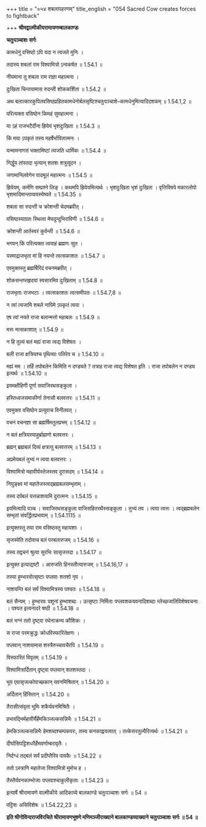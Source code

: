 +++
title = "०५४ शबलापहरणम्"
title_english = "054 Sacred Cow creates forces to fightback"

+++
**श्रीमद्वाल्मीकीयरामायणम्बालकाण्डः**

**चतुःपञ्चाशः सर्गः**

कामधेनुं वसिष्ठो ऽपि यदा न त्यजते मुनिः ।

तदास्य शबलां राम विश्वामित्रो ऽन्वकर्षत ॥ 1.54.1 ॥

नीयमाना तु शबला राम राज्ञा महात्मना ।

दुःखिता चिन्तयामास रुदन्ती शोककर्शिता ॥ 1.54.2 ॥

अथ बलात्कारकुपितवसिष्ठप्रहितकामधेनोर्बलसृष्टिश्चतुःपञ्चाशे–कामधेनुमित्यादिदशकम् ॥ 1.54.1,2 ॥

परित्यक्ता वसिष्ठेन किमहं सुमहात्मना ।

या ऽहं राजभटैर्दीना ह्रियेयं भृशदुःखिता ॥ 1.54.3 ॥

किं मया ऽपकृतं तस्य महर्षेर्भावितात्मनः ।

यन्मामनागसं भक्तामिष्टां त्यजति धार्मिकः ॥ 1.54.4 ॥

निर्द्धूय तांस्तदा भृत्यान् शतशः शत्रुसूदन ।

जगामानिलवेगेन पादमूलं महात्मनः ॥ 1.54.5 ॥

ह्रियेयम्, कर्मणि सम्प्रश्ने लिङ् । कथमपि ह्रियेयमित्यर्थः । भृशदुःखिता भृशं दुःखिता । वृत्तिविषये मकारलोपो भृशमादिमान्ताव्ययस्येष्यते ॥ 1.54.35 ॥

शबला सा रुदन्ती च क्रोशन्ती चेदमब्रवीत् ।

वसिष्ठस्याग्रतः स्थित्वा मेघदुन्दुभिराविणी ॥ 1.54.6 ॥

क्रोशन्ती आर्तस्वरं कुर्वन्ती ॥ 1.54.6 ॥

भगवन् किं परित्यक्ता त्वयाहं ब्रह्मणः सुत ।

यस्माद्राजभृता मां हि नयन्ते त्वत्सकाशतः ॥ 1.54.7 ॥

एवमुक्तस्तु ब्रह्मर्षिरिदं वचनमब्रवीत् ।

शोकसन्तप्तहृदयां स्वसारमिव दुःखिताम् ॥ 1.54.8 ॥

राजभृताः राजभटाः । त्वत्सकाशतः त्वत्समीपतः ॥ 1.54.7,8 ॥

न त्वां त्यजामि शबले नापिमे ऽपकृतं त्वया ।

एष त्वां नयते राजा बलान्मत्तो महाबलः ॥ 1.54.9 ॥

मत्तः मत्सकाशात् ॥ 1.54.9 ॥

न हि तुल्यं बलं मह्यं राजा त्वद्य विशेषतः ।

बली राजा क्षत्रियश्च पृथिव्याः पतिरेव च ॥ 1.54.10 ॥

मह्यं मम । तर्हि तपोबलेन किमिति न दण्ड्यते ? तत्राह राजा त्वद्य विशेषत इति । राजा तपोबलेन न दण्ड्य इत्यर्थः ॥ 1.54.10 ॥

इयमक्षौहिणी पूर्णा सवाजिरथसङ्कुला ।

हस्तिध्वजसमाकीर्णा तेनासौ बलवत्तरः ॥ 1.54.11 ॥

एवमुक्ता वसिष्ठेन प्रत्युवाच विनीतवत् ।

वचनं वचनज्ञा सा ब्रह्मर्षिमतुलप्रभम् ॥ 1.54.12 ॥

न बलं क्षत्रियस्याहुर्ब्राह्मणो बलवत्तरः ।

ब्रह्मन् ब्रह्मबलं दिव्यं क्षत्रात्तु बलवत्तरम् ॥ 1.54.13 ॥

अप्रमेयबलं तुभ्यं न त्वया बलवत्तरः ।

विश्वामित्रो महावीर्यस्तेजस्तव दुरासदम् ॥ 1.54.14 ॥

नियुङ्क्ष्व मां महातेजस्त्वद्ब्रह्मबलसम्भृताम् ।

तस्य दर्पबलं यत्तन्नाशयामि दुरात्मनः ॥ 1.54.15 ॥

इयमित्यादि पञ्च । सवाजिरथसङ्कुला वाजिसहितरथैस्सङ्कुला । तुभ्यं तव । त्वया त्वत्तः । त्वद्ब्रह्मबलेन सम्भृतां संवर्द्धितप्रभावाम् ॥ 1.54.1115 ॥

इत्युक्तस्तु तया राम वसिष्ठस्तु महायशाः ।

सृजस्वेति तदोवाच बलं परबलारुजम् ॥ 1.54.16 ॥

तस्य तद्वचनं श्रुत्वा सुरभिः सासृजत्तदा ॥ 1.54.17 ॥

इत्युक्त इत्याद्यष्टौ । आरुजति हिनस्तीत्यारुजम् ॥ 1.54.16,17 ॥

तस्या हुम्भारवोत्सृष्टाः पप्लवाः शतशो नृप ।

नाशयन्ति बलं सर्वं विश्वामित्रस्य पश्यतः ॥ 1.54.18 ॥

बलं सैन्यम् । हुम्भारवः पशूनां हुम्भाशब्दः । उत्सृष्टाः निर्मिताः पप्लवशकयवनादिशब्दाः म्लेच्छजातिविशेषवचनाः । पश्यत इत्यनादरे षष्ठी ॥ 1.54.18 ॥

बलं भग्नं ततो दृष्ट्वा रथेनाक्रम्य कौशिकः ।

स राजा परमक्रुद्धः क्रोधविस्फारितेक्षणः ।

पप्लवान् नाशयामास शस्त्रैरुच्चावचैरपि ॥ 1.54.19 ॥

विस्फारितं विवृतम् ॥ 1.54.19 ॥

विश्वामित्रार्दितान् दृष्ट्वा पप्लवान् शतशस्तदा ।

भूय एवासृजत्कोपाच्छकान् यवनमिश्रितान् ॥ 1.54.20 ॥

अर्दितान् हिंसितान् ॥ 1.54.20 ॥

तैरासीत्संवृता भूमिः शकैर्यवनमिश्रितैः ।

प्रभावद्भिर्महावीर्यैर्हेमकिञ्जल्कसन्निभैः ॥ 1.54.21 ॥

हेमकिञ्जल्कसन्निभैः हेमशब्दश्चम्पकपरः, तस्य कनकाह्वयत्वात् । तत्केसरतुल्यैरित्यर्थः ॥ 1.54.21 ॥

दीर्घासिपट्टिशधरैर्हेमवर्णाम्बरावृतैः ।

निर्दग्धं तद्बलं सर्वं प्रदीप्तैरिव पावकैः ॥ 1.54.22 ॥

ततो ऽस्त्राणि महातेजा विश्वामित्रो मुमोच ह ।

तैस्तैर्यवनकाम्भोजाः पप्लवाश्चाकुलीकृताः ॥ 1.54.23 ॥

इत्यार्षे श्रीरामायणे वाल्मीकीये आदिकाव्ये बालकाण्डे चतुःपञ्चाशः सर्गः ॥ 54 ॥

पट्टिशः असिविशेषः ॥ 1.54.22,23 ॥

**इति श्रीगोविन्दराजविरचिते श्रीरामायणभूषणे मणिमञ्जीराख्याने बालकाण्डव्याख्याने चतुःपञ्चाशः सर्गः ॥ 54 ॥**

